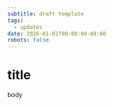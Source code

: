 ```yaml
---
subtitle: draft template
tags:
  - updates
date: 2026-01-01T00:00:00-08:00
robots: false
---
```


# title

body
